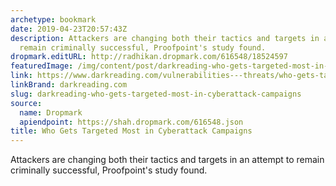 ```yaml
---
archetype: bookmark
date: 2019-04-23T20:57:43Z
description: Attackers are changing both their tactics and targets in an attempt to
  remain criminally successful, Proofpoint's study found.
dropmark.editURL: http://radhikan.dropmark.com/616548/18524597
featuredImage: /img/content/post/darkreading-who-gets-targeted-most-in-cyberattack-campaigns.jpg
link: https://www.darkreading.com/vulnerabilities---threats/who-gets-targeted-most-in-cyberattack-campaigns/d/d-id/1334494
linkBrand: darkreading.com
slug: darkreading-who-gets-targeted-most-in-cyberattack-campaigns
source:
  name: Dropmark
  apiendpoint: https://shah.dropmark.com/616548.json
title: Who Gets Targeted Most in Cyberattack Campaigns
---
```

Attackers are changing both their tactics and targets in an attempt to remain criminally successful, Proofpoint's study found.